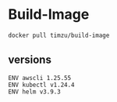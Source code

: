 # Build-Image

```bash
docker pull timzu/build-image
```

## versions

```
ENV awscli 1.25.55
ENV kubectl v1.24.4
ENV helm v3.9.3
```
